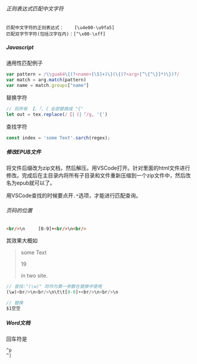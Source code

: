 ###### 正则表达式匹配中文字符

```
匹配中文字符的正则表达式：    [\u4e00-\u9fa5]
匹配双字节字符(包括汉字在内)：[^\x00-\xff]
```



##### Javascript

通用性匹配例子

```javascript
var pattern = /\\gua64\{(?<name>[\S]+)\}(\{(?<arg>[^\{^\}]*)\})?/
var match = arg.match(pattern)
var name = match.groups["name"]
```

替换字符

```javascript
// 将所有 【、「、《 全部替换成 "{"
let out = tex.replace(/【|《|「/g, '{')
```

查找字符

```javascript
const index = 'some Text'.sarch(regex);
```



##### 修改EPUB文件

将文件后缀改为zip文档，然后解压。用VSCode打开。针对里面的html文件进行修改。完成后在主目录内将所有子目录和文件重新压缩到一个zip文件中，然后改名为epub就可以了。



用VSCode查找的时候要点开`.*`选项，才能进行匹配查询。



###### 页码的位置

```html
<br/>\n		[0-9]+<br/>\n<br/>
```

其效果大概如

> some Text
>
>   19
>
> in two site.



```javascript
// 查找:"(\w)" 将作为第一参数在替换中使用
(\w)<br/>\n<br/>\n\t\t[0-9]+<br/>\n<br/>\n	

// 替换
$1空空   
```



##### Word文档

回车符是  

```
^p 
^|
```

